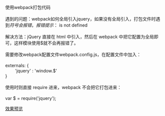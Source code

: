 使用webpack打包代码<br><br>
遇到的问题：webpack如何全局引入jquery，如果没有全局引入，打包文件时遇到$符号会报错，报错提示 ：$ is not defined <br><br>
解决方法：jQuery 直接在 html 中引入，然后在 webpack 中把它配置为全局即可，这样模块使用$就不会再报错了。<br><br>
需要修改webpack配置文件webpack.config.js，在配置文件中加入：
<br><br> externals: { <br>
       &nbsp; 'jquery' : 'window.$' <br>
    } <br><br>
使用时则直接 require 进来，webpack 不会把它打包进来：<br><br>
var $ = require('jquery');

[效果预览](https://zaishuiyixia.github.io/JavaScript/webpack/index.html)
